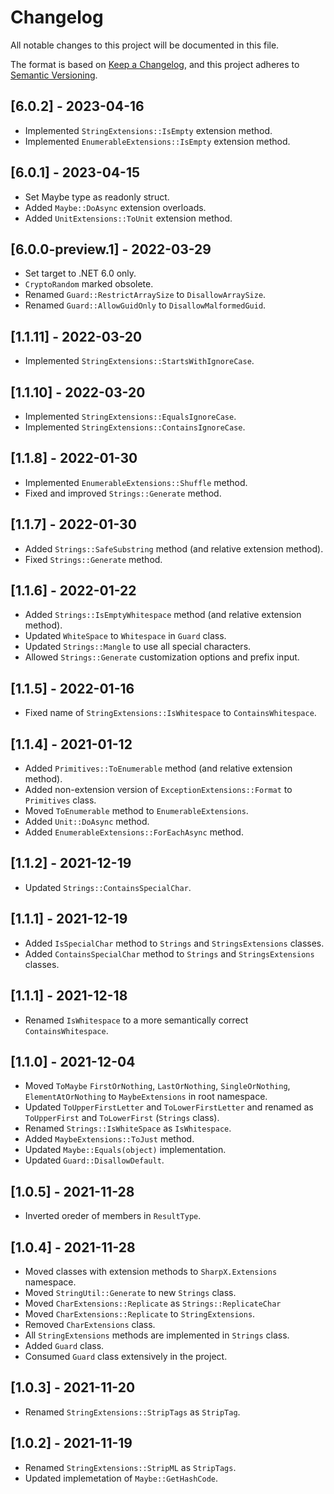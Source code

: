 # Changelog

All notable changes to this project will be documented in this file.

The format is based on [Keep a Changelog](https://keepachangelog.com/en/1.0.0/),
and this project adheres to [Semantic Versioning](https://semver.org/spec/v2.0.0.html).

## [6.0.2] - 2023-04-16

- Implemented `StringExtensions::IsEmpty` extension method.
- Implemented `EnumerableExtensions::IsEmpty` extension method.

## [6.0.1] - 2023-04-15

- Set Maybe type as readonly struct.
- Added `Maybe::DoAsync` extension overloads.
- Added `UnitExtensions::ToUnit` extension method.

## [6.0.0-preview.1] - 2022-03-29

- Set target to .NET 6.0 only.
- `CryptoRandom` marked obsolete.
- Renamed `Guard::RestrictArraySize` to `DisallowArraySize`.
- Renamed `Guard::AllowGuidOnly` to `DisallowMalformedGuid`.

## [1.1.11] - 2022-03-20

- Implemented `StringExtensions::StartsWithIgnoreCase`.

## [1.1.10] - 2022-03-20

- Implemented `StringExtensions::EqualsIgnoreCase`.
- Implemented `StringExtensions::ContainsIgnoreCase`.

## [1.1.8] - 2022-01-30

- Implemented `EnumerableExtensions::Shuffle` method.
- Fixed and improved `Strings::Generate` method.

## [1.1.7] - 2022-01-30

- Added `Strings::SafeSubstring` method (and relative extension method).
- Fixed `Strings::Generate` method.

## [1.1.6] - 2022-01-22

- Added `Strings::IsEmptyWhitespace` method (and relative extension method).
- Updated `WhiteSpace` to `Whitespace` in `Guard` class.
- Updated `Strings::Mangle` to use all special characters.
- Allowed `Strings::Generate` customization options and prefix input.

## [1.1.5] - 2022-01-16

- Fixed name of `StringExtensions::IsWhitespace` to `ContainsWhitespace`.

## [1.1.4] - 2021-01-12

- Added `Primitives::ToEnumerable` method (and relative extension method).
- Added non-extension version of `ExceptionExtensions::Format` to `Primitives` class.
- Moved `ToEnumerable` method to `EnumerableExtensions`.
- Added `Unit::DoAsync` method.
- Added `EnumerableExtensions::ForEachAsync` method.

## [1.1.2] - 2021-12-19

- Updated `Strings::ContainsSpecialChar`.

## [1.1.1] - 2021-12-19

- Added `IsSpecialChar` method to `Strings` and `StringsExtensions` classes.
- Added `ContainsSpecialChar` method to `Strings` and `StringsExtensions` classes.

## [1.1.1] - 2021-12-18

- Renamed `IsWhitespace` to a more semantically correct `ContainsWhitespace`.

## [1.1.0] - 2021-12-04

- Moved `ToMaybe` `FirstOrNothing`, `LastOrNothing`, `SingleOrNothing`, `ElementAtOrNothing` to `MaybeExtensions` in root namespace.
- Updated `ToUpperFirstLetter` and `ToLowerFirstLetter` and renamed as `ToUpperFirst` and `ToLowerFirst` (`Strings` class).
- Renamed `Strings::IsWhiteSpace` as `IsWhitespace`.
- Added `MaybeExtensions::ToJust` method.
- Updated `Maybe::Equals(object)` implementation.
- Updated `Guard::DisallowDefault`.

## [1.0.5] - 2021-11-28

- Inverted oreder of members in `ResultType`.

## [1.0.4] - 2021-11-28

- Moved classes with extension methods to `SharpX.Extensions` namespace.
- Moved `StringUtil::Generate` to new `Strings` class.
- Moved `CharExtensions::Replicate` as `Strings::ReplicateChar`
- Moved `CharExtensions::Replicate` to `StringExtensions`.
- Removed `CharExtensions` class.
- All `StringExtensions` methods are implemented in `Strings` class.
- Added `Guard` class.
- Consumed `Guard` class extensively in the project.

## [1.0.3] - 2021-11-20

- Renamed `StringExtensions::StripTags` as `StripTag`.

## [1.0.2] - 2021-11-19

- Renamed `StringExtensions::StripML` as `StripTags`.
- Updated implemetation of `Maybe::GetHashCode`.
